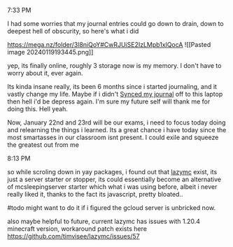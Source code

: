 
7:33 PM 

I had some worries that my journal entries could go down to drain, down to deepest hell of obscurity, so here's what i did

https://mega.nz/folder/3l8niQoY#CwRJUiSE2IzLMpb1xlQocA
![[Pasted image 20240119193445.png]]

yep, its finally online, roughly 3 storage now is my memory. I don't have to worry about it, ever again. 

Its kinda insane really, its been 6 months since i started journaling, and it vastly change my life. Maybe if i didn't [Synced my journal](September%2010%202023.md#^b200eb) off to this laptop then hell i'd be depress again. I'm sure my future self will thank me for doing this. Hell yeah.


Now, January 22nd and 23rd will be our exams, i need to focus today doing and relearning the things i learned. Its a great chance i have today since the most smartasses in our classroom isnt present. I could exile and squeeze the greatest out from me

8:13 PM

so while scroling down in yay packages, i found out that [lazymc](https://github.com/timvisee/lazymc/tree/master) exist, its just a server starter or stopper, its could essentially become an alternative of mcsleepingserver starter which what i was using before, albeit i never really liked it, thanks to the fact its javascript, pretty bloated..

#todo might want to do it if i figured the gcloud server is unbricked now.

also maybe helpful to future, current lazymc has issues with 1.20.4 minecraft version, workaround patch exists here https://github.com/timvisee/lazymc/issues/57